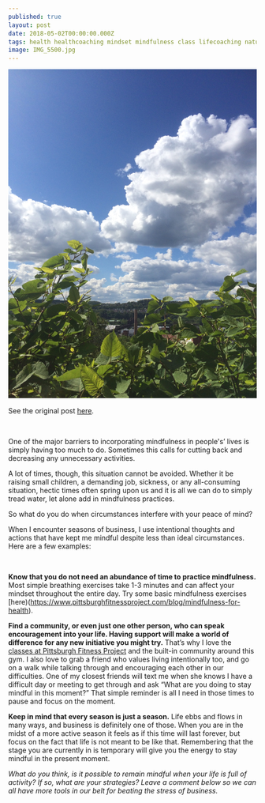 ```yaml
---
published: true
layout: post
date: 2018-05-02T00:00:00.000Z
tags: health healthcoaching mindset mindfulness class lifecoaching naturalmovement life stress stressmanagement lifestyle coaching food self-improvement exercise diet nutrition chekcoach chekinstitute goals
image: IMG_5500.jpg
---
```


![IMG_5500.jpg](/content/IMG_5500.jpg)
 
See the original post [here](https://www.pittsburghfitnessproject.com/blog/staying-mindful-during-busy-season).

<br>

One of the major barriers to incorporating mindfulness in people's’ lives is simply having too much to do. Sometimes this calls for cutting back and decreasing any unnecessary activities.

A lot of times, though, this situation cannot be avoided. Whether it be raising small children, a demanding job, sickness, or any all-consuming situation, hectic times often spring upon us and it is all we can do to simply tread water, let alone add in mindfulness practices. 

So what do you do when circumstances interfere with your peace of mind? 
 
When I encounter seasons of business, I use intentional thoughts and actions that have kept me mindful despite less than ideal circumstances. Here are a few examples: 

<br>
 
**Know that you do not need an abundance of time to practice mindfulness.** Most simple breathing exercises take 1-3 minutes and can affect your mindset throughout the entire day. Try some basic mindfulness exercises [here)(https://www.pittsburghfitnessproject.com/blog/mindfulness-for-health). 

**Find a community, or even just one other person, who can speak encouragement into your life. Having support will make a world of difference for any new initiative you might try.** That’s why I love the [classes at Pittsburgh Fitness Project](https://www.pittsburghfitnessproject.com/wellness-series.html) and the built-in community around this gym. I also love to grab a friend who values living intentionally too, and go on a walk while talking through and encouraging each other in our difficulties. One of my closest friends will text me when she knows I have a difficult day or meeting to get through and ask “What are you doing to stay mindful in this moment?” That simple reminder is all I need in those times to pause and focus on the moment. 

**Keep in mind that every season is just a season.** Life ebbs and flows in many ways, and business is definitely one of those. When you are in the midst of a more active season it feels as if this time will last forever, but focus on the fact that life is not meant to be like that. Remembering that the stage you are currently in is temporary will give you the energy to stay mindful in the present moment. 



*What do you think, is it possible to remain mindful when your life is full of activity? If so, what are your strategies? Leave a comment below so we can all have more tools in our belt for beating the stress of business.* 

